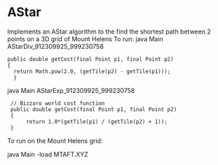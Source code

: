 # AStar
Implements an AStar algorithm to the find the shortest path between 2 points on a 3D grid of Mount Helens
To run: 
java Main AStarDiv_912309925_999230758

```
public double getCost(final Point p1, final Point p2)
{
  return Math.pow(2.0, (getTile(p2) - getTile(p1)));
  }
```
java Main AStarExp_912309925_999230758

```
 // Bizzaro world cost function
 public double getCost(final Point p1, final Point p2)
 {
      return 1.0*(getTile(p1) / (getTile(p2) + 1));
 }
```
To run on the Mount Helens grid:

java Main <AIModule> -load MTAFT.XYZ 



